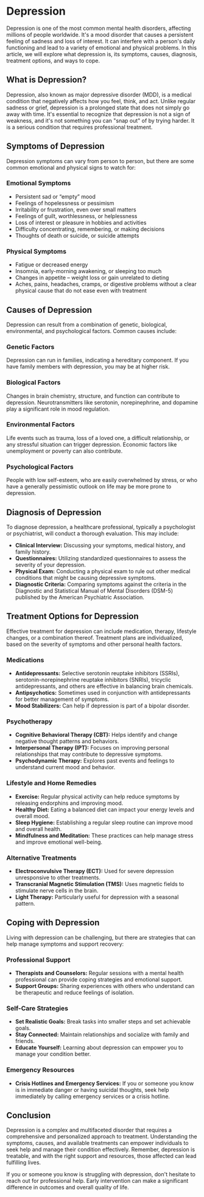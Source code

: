# Depression

Depression is one of the most common mental health disorders, affecting millions of people worldwide. It's a mood disorder that causes a persistent feeling of sadness and loss of interest. It can interfere with a person's daily functioning and lead to a variety of emotional and physical problems. In this article, we will explore what depression is, its symptoms, causes, diagnosis, treatment options, and ways to cope.

## What is Depression?

Depression, also known as major depressive disorder (MDD), is a medical condition that negatively affects how you feel, think, and act. Unlike regular sadness or grief, depression is a prolonged state that does not simply go away with time. It's essential to recognize that depression is not a sign of weakness, and it's not something you can "snap out" of by trying harder. It is a serious condition that requires professional treatment.

## Symptoms of Depression

Depression symptoms can vary from person to person, but there are some common emotional and physical signs to watch for:

### Emotional Symptoms
- Persistent sad or “empty” mood
- Feelings of hopelessness or pessimism
- Irritability or frustration, even over small matters
- Feelings of guilt, worthlessness, or helplessness
- Loss of interest or pleasure in hobbies and activities
- Difficulty concentrating, remembering, or making decisions
- Thoughts of death or suicide, or suicide attempts

### Physical Symptoms
- Fatigue or decreased energy
- Insomnia, early-morning awakening, or sleeping too much
- Changes in appetite – weight loss or gain unrelated to dieting
- Aches, pains, headaches, cramps, or digestive problems without a clear physical cause that do not ease even with treatment

## Causes of Depression

Depression can result from a combination of genetic, biological, environmental, and psychological factors. Common causes include:

### Genetic Factors
Depression can run in families, indicating a hereditary component. If you have family members with depression, you may be at higher risk.

### Biological Factors
Changes in brain chemistry, structure, and function can contribute to depression. Neurotransmitters like serotonin, norepinephrine, and dopamine play a significant role in mood regulation.

### Environmental Factors
Life events such as trauma, loss of a loved one, a difficult relationship, or any stressful situation can trigger depression. Economic factors like unemployment or poverty can also contribute.

### Psychological Factors
People with low self-esteem, who are easily overwhelmed by stress, or who have a generally pessimistic outlook on life may be more prone to depression.

## Diagnosis of Depression

To diagnose depression, a healthcare professional, typically a psychologist or psychiatrist, will conduct a thorough evaluation. This may include:

- **Clinical Interview:** Discussing your symptoms, medical history, and family history.
- **Questionnaires:** Utilizing standardized questionnaires to assess the severity of your depression.
- **Physical Exam:** Conducting a physical exam to rule out other medical conditions that might be causing depressive symptoms.
- **Diagnostic Criteria:** Comparing symptoms against the criteria in the Diagnostic and Statistical Manual of Mental Disorders (DSM-5) published by the American Psychiatric Association.

## Treatment Options for Depression

Effective treatment for depression can include medication, therapy, lifestyle changes, or a combination thereof. Treatment plans are individualized, based on the severity of symptoms and other personal health factors.

### Medications

- **Antidepressants:** Selective serotonin reuptake inhibitors (SSRIs), serotonin-norepinephrine reuptake inhibitors (SNRIs), tricyclic antidepressants, and others are effective in balancing brain chemicals.
- **Antipsychotics:** Sometimes used in conjunction with antidepressants for better management of symptoms.
- **Mood Stabilizers:** Can help if depression is part of a bipolar disorder.

### Psychotherapy

- **Cognitive Behavioral Therapy (CBT):** Helps identify and change negative thought patterns and behaviors.
- **Interpersonal Therapy (IPT):** Focuses on improving personal relationships that may contribute to depressive symptoms.
- **Psychodynamic Therapy:** Explores past events and feelings to understand current mood and behavior.

### Lifestyle and Home Remedies

- **Exercise:** Regular physical activity can help reduce symptoms by releasing endorphins and improving mood.
- **Healthy Diet:** Eating a balanced diet can impact your energy levels and overall mood.
- **Sleep Hygiene:** Establishing a regular sleep routine can improve mood and overall health.
- **Mindfulness and Meditation:** These practices can help manage stress and improve emotional well-being.

### Alternative Treatments

- **Electroconvulsive Therapy (ECT):** Used for severe depression unresponsive to other treatments.
- **Transcranial Magnetic Stimulation (TMS):** Uses magnetic fields to stimulate nerve cells in the brain.
- **Light Therapy:** Particularly useful for depression with a seasonal pattern.

## Coping with Depression

Living with depression can be challenging, but there are strategies that can help manage symptoms and support recovery:

### Professional Support

- **Therapists and Counselors:** Regular sessions with a mental health professional can provide coping strategies and emotional support.
- **Support Groups:** Sharing experiences with others who understand can be therapeutic and reduce feelings of isolation.

### Self-Care Strategies

- **Set Realistic Goals:** Break tasks into smaller steps and set achievable goals.
- **Stay Connected:** Maintain relationships and socialize with family and friends.
- **Educate Yourself:** Learning about depression can empower you to manage your condition better.

### Emergency Resources

- **Crisis Hotlines and Emergency Services:** If you or someone you know is in immediate danger or having suicidal thoughts, seek help immediately by calling emergency services or a crisis hotline.

## Conclusion

Depression is a complex and multifaceted disorder that requires a comprehensive and personalized approach to treatment. Understanding the symptoms, causes, and available treatments can empower individuals to seek help and manage their condition effectively. Remember, depression is treatable, and with the right support and resources, those affected can lead fulfilling lives.

If you or someone you know is struggling with depression, don't hesitate to reach out for professional help. Early intervention can make a significant difference in outcomes and overall quality of life.
